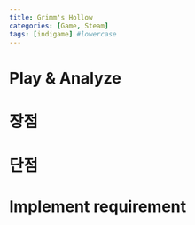 ```yaml
---
title: Grimm's Hollow
categories: [Game, Steam]
tags: [indigame] #lowercase    
---
```


# Play & Analyze 


# 장점

# 단점

# Implement requirement
